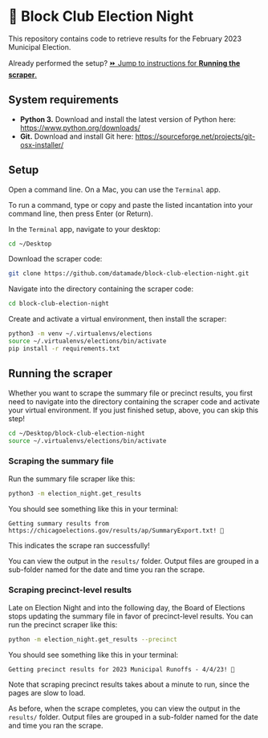 # 🍕 Block Club Election Night

This repository contains code to retrieve results for the February 2023 Municipal Election.

Already performed the setup? [⏩ Jump to instructions for **Running the scraper**.](#running-the-scraper)

## System requirements

- **Python 3.** Download and install the latest version of Python here: https://www.python.org/downloads/
- **Git.** Download and install Git here: https://sourceforge.net/projects/git-osx-installer/

## Setup

Open a command line. On a Mac, you can use the `Terminal` app.

To run a command, type or copy and paste the listed incantation into your command line, then press Enter (or Return).

In the `Terminal` app, navigate to your desktop:

```bash
cd ~/Desktop
```

Download the scraper code:

```bash
git clone https://github.com/datamade/block-club-election-night.git
```

Navigate into the directory containing the scraper code:

```bash
cd block-club-election-night
```

Create and activate a virtual environment, then install the scraper:

```bash
python3 -m venv ~/.virtualenvs/elections
source ~/.virtualenvs/elections/bin/activate
pip install -r requirements.txt
```

## Running the scraper

Whether you want to scrape the summary file or precinct results, you first need to navigate into the directory containing the scraper code and activate your virtual environment. If you just finished setup, above, you can skip this step!

```bash
cd ~/Desktop/block-club-election-night
source ~/.virtualenvs/elections/bin/activate
```

### Scraping the summary file

Run the summary file scraper like this:

```bash
python3 -m election_night.get_results
```

You should see something like this in your terminal:

```
Getting summary results from https://chicagoelections.gov/results/ap/SummaryExport.txt! 🎉
```

This indicates the scrape ran successfully!

You can view the output in the `results/` folder. Output files are grouped in a sub-folder named for the date and time you ran the scrape.

### Scraping precinct-level results

Late on Election Night and into the following day, the Board of Elections stops updating the
summary file in favor of precinct-level results. You can run the precinct scraper like this:

```bash
python -m election_night.get_results --precinct
```

You should see something like this in your terminal:

```
Getting precinct results for 2023 Municipal Runoffs - 4/4/23! 🎉
```

Note that scraping precinct results takes about a minute to run, since the pages are slow to load.

As before, when the scrape completes, you can view the output in the `results/` folder. Output files are grouped in a sub-folder named for the date and time you ran the scrape.